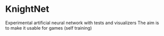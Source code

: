 KnightNet
=========

Experimental artificial neural network with tests and visualizers
The aim is to make it usable for games (self training)
